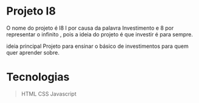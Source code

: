# Projeto I8
O nome do projeto é I8 I por causa da palavra Investimento e 8 por representar o infinito , 
pois a ideia do projeto é que investir é para sempre.

ideia principal 
Projeto para ensinar o básico de investimentos para quem quer aprender sobre.

# Tecnologias
> HTML
> CSS
> Javascript
